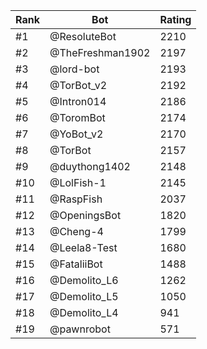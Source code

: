 Rank|Bot|Rating
---|---|---
#1|@ResoluteBot|2210
#2|@TheFreshman1902|2197
#3|@lord-bot|2193
#4|@TorBot_v2|2192
#5|@Intron014|2186
#6|@ToromBot|2174
#7|@YoBot_v2|2170
#8|@TorBot|2157
#9|@duythong1402|2148
#10|@LolFish-1|2145
#11|@RaspFish|2037
#12|@OpeningsBot|1820
#13|@Cheng-4|1799
#14|@Leela8-Test|1680
#15|@FataliiBot|1488
#16|@Demolito_L6|1262
#17|@Demolito_L5|1050
#18|@Demolito_L4|941
#19|@pawnrobot|571
